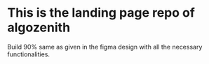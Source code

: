 # This is the landing page repo of algozenith

Build 90% same as given in the figma design with all the necessary functionalities.
